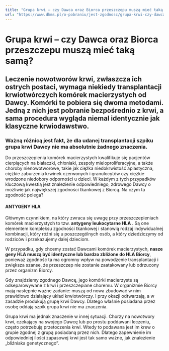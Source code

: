 ```yaml
---
title: "Grupa krwi – czy Dawca oraz Biorca przeszczepu muszą mieć taką samą?"
url: "https://www.dkms.pl/o-pobraniu/jest-zgodnosc/grupa-krwi-czy-dawca-oraz-biorca-przeszczepu-musza-miec-taka-sama"
---
```


# Grupa krwi – czy Dawca oraz Biorca przeszczepu muszą mieć taką samą?

## Leczenie nowotworów krwi, zwłaszcza ich ostrych postaci, wymaga niekiedy transplantacji krwiotwórczych komórek macierzystych od Dawcy. Komórki te pobiera się dwoma metodami. Jedną z nich jest pobranie bezpośrednio z krwi, a sama procedura wygląda niemal identycznie jak klasyczne krwiodawstwo. 

### Ważną różnicą jest fakt, że dla udanej transplantacji szpiku grupa krwi Dawcy nie ma absolutnie żadnego znaczenia.


Do przeszczepienia komórek macierzystych kwalifikuje się pacjentów cierpiących na białaczki, chłoniaki, zespoły mieloproliferacyjne, a także choroby nienowotworowe, takie jak ciężka niedokrwistość aplastyczna, ciężkie zaburzenia krwinek czerwonych i granulocytów czy ciężkie wrodzone niedobory odporności u dzieci. W każdym z tych przypadków kluczową kwestią jest znalezienie odpowiedniego, zdrowego Dawcy o możliwie jak największej zgodności tkankowej z Biorcą. Na czym ta zgodność polega?


#### ANTYGENY HLA


Głównym czynnikiem, na który zwraca się uwagę przy przeszczepieniach komórek macierzystych to tzw. **antygeny leukocytarne HLA** . Są one elementem kompleksu zgodności tkankowej i stanowią rodzaj indywidualnej kombinacji, który różni się u poszczególnych osób, a który dziedziczymy od rodziców i przekazujemy dalej dzieciom.


W przypadku, gdy chcemy zostać Dawcami komórek macierzystych, **nasze geny HLA muszą być identyczne lub bardzo zbliżone do HLA Biorcy**, ponieważ zgodność ta ma ogromny wpływ na powodzenie transplantacji i zwiększa szanse, że przeszczep nie zostanie zaatakowany lub odrzucony przez organizm Biorcy.


Gdy znajdziemy zgodnego Dawcę, jego komórki macierzyste są odseparowywane z krwi i przeszczepiane choremu. W organizmie Biorcy mają następnie ważne zadanie: muszą od nowa zbudować w nim prawidłowo działający układ krwiotwórczy. I przy okazji odtwarzają, a w zasadzie produkują grupę krwi Dawcy. Dlatego właśnie posiadana przez osobę oddają szpik grupa krwi nie ma znaczenia.


Grupa krwi ma jednak znaczenie w innej sytuacji. Chorzy na nowotwory krwi, czekający na swojego Dawcę lub po prostu poddawani leczeniu, często potrzebują przetoczenia krwi. Wtedy to podawana jest im krew o grupie zgodnej z grupą posiadaną przez nich. Dlatego zapewnienie im odpowiedniej ilości zapasowej krwi jest tak samo ważne, jak znalezienie „bliźniaka genetycznego”.


  



